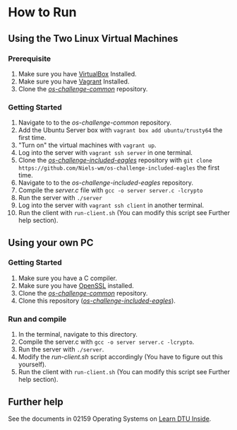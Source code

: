 # How to Run

## Using the Two Linux Virtual Machines

### Prerequisite
1. Make sure you have [VirtualBox](https://www.virtualbox.org/wiki/Downloads) Installed.
2. Make sure you have [Vagrant](https://www.vagrantup.com/downloads.html) Installed.
3. Clone the [*os-challenge-common*](https://github.com/dtu-ese/os-challenge-common) repository.

### Getting Started
1. Navigate to to the *os-challenge-common* repository.
2. Add the Ubuntu Server box with `vagrant box add ubuntu/trusty64` the first time.
3. "Turn on" the virtual machines with `vagrant up`. 
4. Log into the server with `vagrant ssh server` in one terminal. 
5. Clone the [*os-challenge-included-eagles*](https://github.com/Niels-wm/os-challenge-included-eagles) repository with `git clone https://github.com/Niels-wm/os-challenge-included-eagles` the first time.
6. Navigate to to the *os-challenge-included-eagles* repository.
7. Compile the *server.c* file with `gcc -o server server.c -lcrypto`
8. Run the server with `./server`
9. Log into the server with `vagrant ssh client` in another terminal. 
10. Run the client with `run-client.sh` (You can modify this script see Further help section).


## Using your own PC

### Getting Started
1. Make sure you have a C compiler.
2. Make sure you have [OpenSSL](https://www.openssl.org/source/) installed.
3. Clone the [*os-challenge-common*](https://github.com/dtu-ese/os-challenge-common) repository.
5. Clone this repository ([*os-challenge-included-eagles*](https://github.com/Niels-wm/os-challenge-included-eagles)).


### Run and compile
1. In the terminal, navigate to this directory.
2. Compile the server.c with `gcc -o server server.c -lcrypto`.
3. Run the server with `./server`.
4. Modify the *run-client.sh* script accordingly (You have to figure out this yourself).
5. Run the client with `run-client.sh` (You can modify this script see Further help section).

## Further help
See the documents in 02159 Operating Systems on [Learn DTU Inside](https://learn.inside.dtu.dk/).